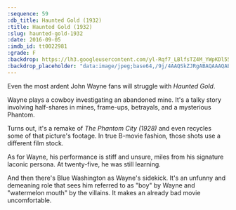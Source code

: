 ```yaml
---
:sequence: 59
:db_title: Haunted Gold (1932)
:title: Haunted Gold (1932)
:slug: haunted-gold-1932
:date: 2016-09-05
:imdb_id: tt0022981
:grade: F
:backdrop: https://lh3.googleusercontent.com/yl-Rqf7_LBlfsTZ4M_YWpKDl55lGDGKRlJnBs90OWN9L8dgRIaHZZ2mb8ZUjBMSTjWUiOgheTMoD=w1000-l75-rj
:backdrop_placeholder: "data:image/jpeg;base64,/9j/4AAQSkZJRgABAQAAAQABAAD/2wCEACgcHiMeGSgjISMtKygwPGRBPDc3PHtYXUlkkYCZlo+AjIqgtObDoKrarYqMyP/L2u71////m8H////6/+b9//gBKy0tMCkwajU1auyZgJns7Ozs7Ozs7Ozs7Ozs7Ozs7Ozs7Ozs7Ozs7Ozs7Ozs7Ozs7Ozs7Ozs7Ozs7Ozs7Ozs7P/AABEIAAsAFAMBIgACEQEDEQH/xAAXAAADAQAAAAAAAAAAAAAAAAAAAQMC/8QAIRAAAgIBAwUBAAAAAAAAAAAAAQIAEQMiMVEhQWFx0QT/xAAUAQEAAAAAAAAAAAAAAAAAAAAA/8QAFBEBAAAAAAAAAAAAAAAAAAAAAP/aAAwDAQACEQMRAD8A1hUZEcM2o2B4k7yisfA7e41052rptKfr3J4+QFjdlWjYPBhIISqADaoQP//Z"
---
```

Even the most ardent John Wayne fans will struggle with _Haunted Gold_.

Wayne plays a cowboy investigating an abandoned mine. It's a talky story involving half-shares in mines, frame-ups, betrayals, and a mysterious Phantom.

Turns out, it's a remake of _The Phantom City (1928)_ and even recycles some of that picture's footage. In true B-movie fashion, those shots use a different film stock.

As for Wayne, his performance is stiff and unsure, miles from his signature laconic persona.  At twenty-five, he was still learning.

And then there's Blue Washington as Wayne's sidekick. It's an unfunny and demeaning role that sees him referred to as "boy" by Wayne and "watermelon mouth" by the villains. It makes an already bad movie uncomfortable.